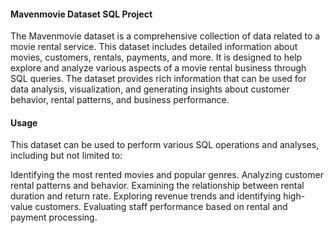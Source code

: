 #### Mavenmovie Dataset SQL Project

The Mavenmovie dataset is a comprehensive collection of data related to a movie rental service. This dataset includes detailed information about movies, customers, rentals, payments, and more. It is designed to help explore and analyze various aspects of a movie rental business through SQL queries. The dataset provides rich information that can be used for data analysis, visualization, and generating insights about customer behavior, rental patterns, and business performance.

#### Usage
This dataset can be used to perform various SQL operations and analyses, including but not limited to:

Identifying the most rented movies and popular genres.
Analyzing customer rental patterns and behavior.
Examining the relationship between rental duration and return rate.
Exploring revenue trends and identifying high-value customers.
Evaluating staff performance based on rental and payment processing.

